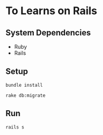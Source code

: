 # To Learns on Rails
## System Dependencies
- Ruby
- Rails

## Setup
`bundle install`

`rake db:migrate`

## Run
`rails s`
